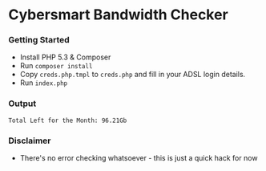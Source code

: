 # Cybersmart Bandwidth Checker

### Getting Started
- Install PHP 5.3 & Composer
- Run `composer install`
- Copy `creds.php.tmpl` to `creds.php` and fill in your ADSL login details.
- Run `index.php`

### Output
`Total Left for the Month: 96.21Gb`

### Disclaimer

- There's no error checking whatsoever - this is just a quick hack for now
